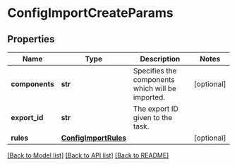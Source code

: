 # ConfigImportCreateParams

## Properties
Name | Type | Description | Notes
------------ | ------------- | ------------- | -------------
**components** | **str** | Specifies the components which will be imported. | [optional] 
**export_id** | **str** | The export ID given to the task. | 
**rules** | [**ConfigImportRules**](ConfigImportRules.md) |  | [optional] 

[[Back to Model list]](../README.md#documentation-for-models) [[Back to API list]](../README.md#documentation-for-api-endpoints) [[Back to README]](../README.md)


